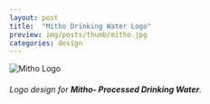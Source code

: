 ```yaml
---
layout: post
title:  "Mitho Drinking Water Logo"
preview: img/posts/thumb/mitho.jpg
categories: design
---
```


![Mitho Logo](/img/posts/mitho/mitho_logo.jpg)

###### Logo design for **Mitho- Processed Drinking Water**. 